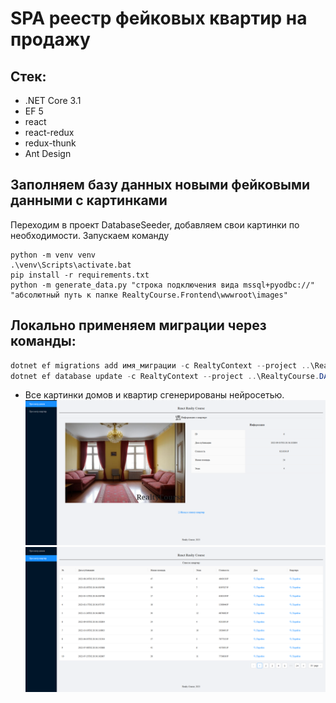 # SPA реестр фейковых квартир на продажу

## Стек:
- .NET Core 3.1
- EF 5
- react
- react-redux
- redux-thunk
- Ant Design


## Заполняем базу данных новыми фейковыми данными с картинками
Переходим в проект DatabaseSeeder, добавляем свои картинки по необходимости.
Запускаем команду
```
python -m venv venv
.\venv\Scripts\activate.bat
pip install -r requirements.txt
python -m generate_data.py "строка подключения вида mssql+pyodbc://" "абсолютный путь к папке RealtyCourse.Frontend\wwwroot\images"
```


## Локально применяем миграции через команды:
```powershell
dotnet ef migrations add имя_миграции -c RealtyContext --project ..\RealtyCourse.DAL
dotnet ef database update -c RealtyContext --project ..\RealtyCourse.DAL
```

* Все картинки домов и квартир сгенерированы нейросетью.
![квартира](media/img1.png)
![таблица](media/img2.png)